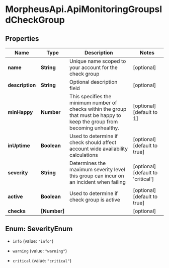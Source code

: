 # MorpheusApi.ApiMonitoringGroupsIdCheckGroup

## Properties

Name | Type | Description | Notes
------------ | ------------- | ------------- | -------------
**name** | **String** | Unique name scoped to your account for the check group | [optional] 
**description** | **String** | Optional description field | [optional] 
**minHappy** | **Number** | This specifies the minimum number of checks within the group that must be happy to keep the group from becoming unhealthy. | [optional] [default to 1]
**inUptime** | **Boolean** | Used to determine if check should affect account wide availability calculations | [optional] [default to true]
**severity** | **String** | Determines the maximum severity level this group can incur on an incident when failing | [optional] [default to &#39;critical&#39;]
**active** | **Boolean** | Used to determine if check group is active | [optional] [default to true]
**checks** | **[Number]** |  | [optional] 



## Enum: SeverityEnum


* `info` (value: `"info"`)

* `warning` (value: `"warning"`)

* `critical` (value: `"critical"`)




